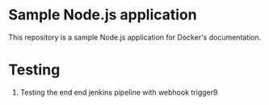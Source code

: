 # Sample Node.js application

This repository is a sample Node.js application for Docker's documentation.

# Testing

1. Testing the end end jenkins pipeline with webhook trigger9